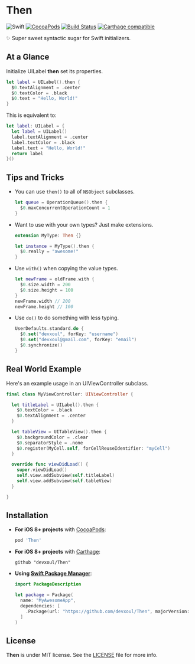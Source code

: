 # Then

![Swift](https://img.shields.io/badge/Swift-4.2-orange.svg)
[![CocoaPods](http://img.shields.io/cocoapods/v/Then.svg)](https://cocoapods.org/pods/Then)
[![Build Status](https://travis-ci.org/devxoul/Then.svg?branch=master)](https://travis-ci.org/devxoul/Then)
[![Carthage compatible](https://img.shields.io/badge/Carthage-compatible-4BC51D.svg?style=flat)](https://github.com/Carthage/Carthage)

✨ Super sweet syntactic sugar for Swift initializers.

## At a Glance

Initialize UILabel **then** set its properties.

```swift
let label = UILabel().then {
  $0.textAlignment = .center
  $0.textColor = .black
  $0.text = "Hello, World!"
}
```

This is equivalent to:

```swift
let label: UILabel = {
  let label = UILabel()
  label.textAlignment = .center
  label.textColor = .black
  label.text = "Hello, World!"
  return label
}()
```

## Tips and Tricks

- You can use `then()` to all of `NSObject` subclasses.

    ```swift
    let queue = OperationQueue().then {
      $0.maxConcurrentOperationCount = 1
    }
    ```

- Want to use with your own types? Just make extensions.

    ```swift
    extension MyType: Then {}

    let instance = MyType().then {
      $0.really = "awesome!"
    }
    ```

- Use `with()` when copying the value types.

    ```swift
    let newFrame = oldFrame.with {
      $0.size.width = 200
      $0.size.height = 100
    }
    newFrame.width // 200
    newFrame.height // 100
    ```

- Use `do()` to do something with less typing.

    ```swift
    UserDefaults.standard.do {
      $0.set("devxoul", forKey: "username")
      $0.set("devxoul@gmail.com", forKey: "email")
      $0.synchronize()
    }
    ```

## Real World Example

Here's an example usage in an UIViewController subclass.

```swift
final class MyViewController: UIViewController {

  let titleLabel = UILabel().then {
    $0.textColor = .black
    $0.textAlignment = .center
  }

  let tableView = UITableView().then {
    $0.backgroundColor = .clear
    $0.separatorStyle = .none
    $0.register(MyCell.self, forCellReuseIdentifier: "myCell")
  }

  override func viewDidLoad() {
    super.viewDidLoad()
    self.view.addSubview(self.titleLabel)
    self.view.addSubview(self.tableView)
  }

}
```

## Installation

- **For iOS 8+ projects** with [CocoaPods](https://cocoapods.org):

    ```ruby
    pod 'Then'
    ```

- **For iOS 8+ projects** with [Carthage](https://github.com/Carthage/Carthage):

    ```
    github "devxoul/Then"
    ```

- **Using [Swift Package Manager](https://swift.org/package-manager)**:

    ```swift
    import PackageDescription

    let package = Package(
      name: "MyAwesomeApp",
      dependencies: [
        .Package(url: "https://github.com/devxoul/Then", majorVersion: 2),
      ]
    )
    ```

## License

**Then** is under MIT license. See the [LICENSE](LICENSE) file for more info.
